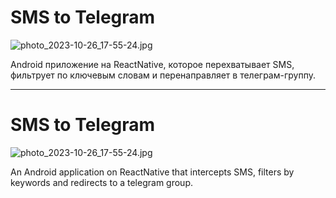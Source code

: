 # SMS to Telegram


![photo_2023-10-26_17-55-24.jpg](..%2F..%2F..%2F%D0%97%D0%B0%D0%B3%D1%80%D1%83%D0%B7%D0%BA%D0%B8%2Fphoto_2023-10-26_17-55-24.jpg)

Android приложение на ReactNative, которое перехватывает SMS, фильтрует по ключевым словам и перенаправляет в телеграм-группу.

----
# SMS to Telegram


![photo_2023-10-26_17-55-24.jpg](..%2F..%2F..%2F%D0%97%D0%B0%D0%B3%D1%80%D1%83%D0%B7%D0%BA%D0%B8%2Fphoto_2023-10-26_17-55-24.jpg)


An Android application on ReactNative that intercepts SMS, filters by keywords and redirects to a telegram group.
